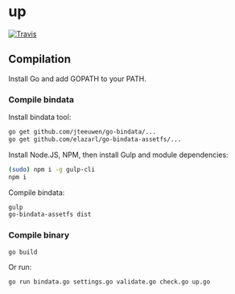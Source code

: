 # up

[![Travis](https://img.shields.io/travis/malyutinegor/up.svg?style=flat-square)](https://github.com/malyutinegor/up)

## Compilation
Install Go and add GOPATH to your PATH.

### Compile bindata
Install bindata tool:
```bash 
go get github.com/jteeuwen/go-bindata/...
go get github.com/elazarl/go-bindata-assetfs/...
```

Install Node.JS, NPM, then install Gulp and module dependencies:
```bash
(sudo) npm i -g gulp-cli
npm i
```

Compile bindata:
```bash
gulp
go-bindata-assetfs dist
```

### Compile binary
```bash
go build
```

Or run:
```bash
go run bindata.go settings.go validate.go check.go up.go
```
